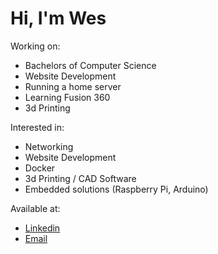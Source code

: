 # Hi, I'm Wes

Working on:
* Bachelors of Computer Science
* Website Development
* Running a home server
* Learning Fusion 360
* 3d Printing

Interested in:
* Networking
* Website Development
* Docker
* 3d Printing / CAD Software
* Embedded solutions (Raspberry Pi, Arduino)

Available at:
* [Linkedin](https://www.linkedin.com/in/wes-ai/)
* [Email](mailto:wesleydeansmith@gmail.com)
